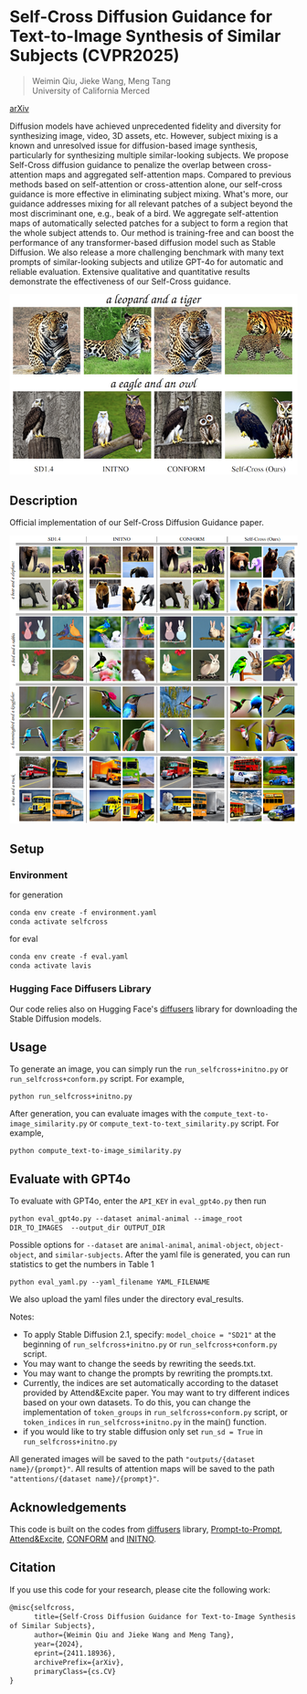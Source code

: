 # Self-Cross Diffusion Guidance for Text-to-Image Synthesis of Similar Subjects (CVPR2025)

> Weimin Qiu, Jieke Wang, Meng Tang  
> University of California Merced

[arXiv](https://arxiv.org/abs/2411.18936)

Diffusion models have achieved unprecedented fidelity and diversity for synthesizing image, video, 3D assets, etc. However, subject mixing is a known and unresolved issue for diffusion-based image synthesis, particularly for synthesizing multiple similar-looking subjects. We propose Self-Cross diffusion guidance to penalize the overlap between cross-attention maps and aggregated self-attention maps. Compared to previous methods based on self-attention or cross-attention alone, our self-cross guidance is more effective in eliminating subject mixing. What's more, our guidance addresses mixing for all relevant patches of a subject beyond the most discriminant one, e.g., beak of a bird. We aggregate self-attention maps of automatically selected patches for a subject to form a region that the whole subject attends to. Our method is training-free and can boost the performance of any transformer-based diffusion model such as Stable Diffusion. We also release a more challenging benchmark with many text prompts of similar-looking subjects and utilize GPT-4o for automatic and reliable evaluation. Extensive qualitative and quantitative results demonstrate the effectiveness of our Self-Cross guidance.


![Example images using different methods](examples.png "Example images using different methods")



## Description  
Official implementation of our Self-Cross Diffusion Guidance paper. 

![More example images using different methods](example2.png "More example images using different methods")

## Setup

### Environment
for generation
```
conda env create -f environment.yaml
conda activate selfcross
```
for eval
```
conda env create -f eval.yaml
conda activate lavis
```

### Hugging Face Diffusers Library
Our code relies also on Hugging Face's [diffusers](https://github.com/huggingface/diffusers) library for downloading the Stable Diffusion models. 


## Usage


To generate an image, you can simply run the `run_selfcross+initno.py` or `run_selfcross+conform.py` script. For example,
```
python run_selfcross+initno.py 
```

After generation, you can evaluate images with the `compute_text-to-image_similarity.py` or `compute_text-to-text_similarity.py` script. For example,
```
python compute_text-to-image_similarity.py
```

## Evaluate with GPT4o

To evaluate with GPT4o, enter the `API_KEY` in `eval_gpt4o.py` then run
```
python eval_gpt4o.py --dataset animal-animal --image_root DIR_TO_IMAGES  --output_dir OUTPUT_DIR 
```
Possible options for `--dataset` are `animal-animal`, `animal-object`, `object-object`, and `similar-subjects`. 
After the yaml file is generated, you can run statistics to get the numbers in Table 1
```
python eval_yaml.py --yaml_filename YAML_FILENAME
```
We also upload the yaml files under the directory eval_results.


Notes:

- To apply Stable Diffusion 2.1, specify: `model_choice = "SD21"` at the beginning of `run_selfcross+initno.py` or `run_selfcross+conform.py` script.
- You may want to change the seeds by rewriting the seeds.txt.
- You may want to change the prompts by rewriting the prompts.txt.
- Currently, the indices are set automatically according to the dataset provided by Attend&Excite paper. You may want to try different indices based on your own datasets. To do this, you can change the implementation of `token_groups` in `run_selfcross+conform.py` script, or `token_indices` in `run_selfcross+initno.py` in the main() function.
- if you would like to try stable diffusion only set `run_sd = True` in `run_selfcross+initno.py` 

All generated images will be saved to the path `"outputs/{dataset name}/{prompt}"`. All results of attention maps will be saved to the path `"attentions/{dataset name}/{prompt}"`.


## Acknowledgements 
This code is built on the codes from [diffusers](https://github.com/huggingface/diffusers) library, [Prompt-to-Prompt](https://github.com/google/prompt-to-prompt/), [Attend&Excite](https://github.com/yuval-alaluf/Attend-and-Excite), [CONFORM](https://github.com/gemlab-vt/CONFORM) and [INITNO](https://github.com/xiefan-guo/initno).

## Citation
If you use this code for your research, please cite the following work: 
```
@misc{selfcross,
      title={Self-Cross Diffusion Guidance for Text-to-Image Synthesis of Similar Subjects}, 
      author={Weimin Qiu and Jieke Wang and Meng Tang},
      year={2024},
      eprint={2411.18936},
      archivePrefix={arXiv},
      primaryClass={cs.CV}
}
```
